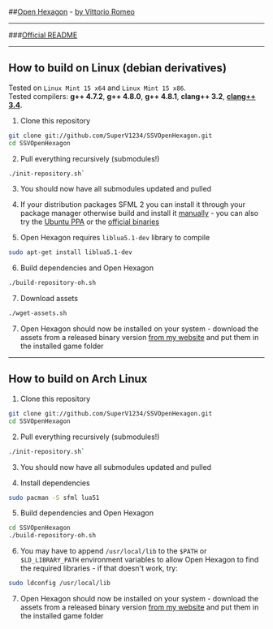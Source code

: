 ##[Open Hexagon](http://www.facebook.com/OpenHexagon) - [by Vittorio Romeo](http://vittorioromeo.info) 

---

###[Official README](http://vittorioromeo.info/Downloads/OpenHexagon/README.html)  

---

## How to build on Linux (debian derivatives)

Tested on `Linux Mint 15 x64` and `Linux Mint 15 x86`.  
Tested compilers: **g++ 4.7.2**, **g++ 4.8.0**, **g++ 4.8.1**, **clang++ 3.2**, [**clang++ 3.4**](http://llvm.org/apt/).

1. Clone this repository
```bash
git clone git://github.com/SuperV1234/SSVOpenHexagon.git
cd SSVOpenHexagon
```

2. Pull everything recursively (submodules!)
```bash
./init-repository.sh`
```

3. You should now have all submodules updated and pulled

4. If your distribution packages SFML 2 you can install it through your package manager otherwise build and install it [manually](http://sfmlcoder.wordpress.com/2011/08/16/building-sfml-2-0-with-make-for-gcc/) - you can also try the [Ubuntu PPA](https://github.com/SFML/ubuntu-sfml/wiki) or the [official binaries](http://sfml-dev.org/download/sfml/2.0/)

5. Open Hexagon requires `liblua5.1-dev` library to compile
```bash
sudo apt-get install liblua5.1-dev
```
6. Build dependencies and Open Hexagon
```bash
./build-repository-oh.sh
```

7. Download assets
```bash
./wget-assets.sh
```

7. Open Hexagon should now be installed on your system - download the assets from a released binary version [from my website](http://vittorioromeo.info) and put them in the installed game folder

---

## How to build on Arch Linux

1. Clone this repository
```bash
git clone git://github.com/SuperV1234/SSVOpenHexagon.git
cd SSVOpenHexagon
```

2. Pull everything recursively (submodules!)
```bash
./init-repository.sh`
```

3. You should now have all submodules updated and pulled

4. Install dependencies 
```bash
sudo pacman -S sfml lua51
```

5. Build dependencies and Open Hexagon
```bash
cd SSVOpenHexagon
./build-repository-oh.sh
```

6. You may have to append `/usr/local/lib` to the `$PATH` or `$LD_LIBRARY_PATH` environment variables to allow Open Hexagon to find the required libraries - if that doesn't work, try:
```bash
sudo ldconfig /usr/local/lib  
```

7. Open Hexagon should now be installed on your system - download the assets from a released binary version [from my website](http://vittorioromeo.info) and put them in the installed game folder